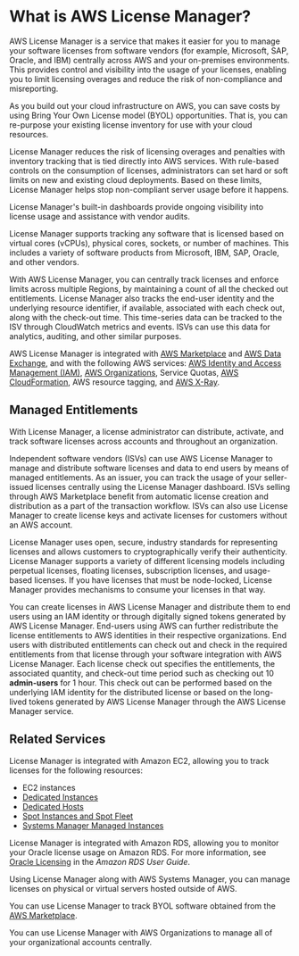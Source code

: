 # What is AWS License Manager?<a name="license-manager"></a>

AWS License Manager is a service that makes it easier for you to manage your software licenses from software vendors \(for example, Microsoft, SAP, Oracle, and IBM\) centrally across AWS and your on\-premises environments\. This provides control and visibility into the usage of your licenses, enabling you to limit licensing overages and reduce the risk of non\-compliance and misreporting\.

As you build out your cloud infrastructure on AWS, you can save costs by using Bring Your Own License model \(BYOL\) opportunities\. That is, you can re\-purpose your existing license inventory for use with your cloud resources\.

License Manager reduces the risk of licensing overages and penalties with inventory tracking that is tied directly into AWS services\. With rule\-based controls on the consumption of licenses, administrators can set hard or soft limits on new and existing cloud deployments\. Based on these limits, License Manager helps stop non\-compliant server usage before it happens\.

License Manager's built\-in dashboards provide ongoing visibility into license usage and assistance with vendor audits\.

License Manager supports tracking any software that is licensed based on virtual cores \(vCPUs\), physical cores, sockets, or number of machines\. This includes a variety of software products from Microsoft, IBM, SAP, Oracle, and other vendors\.

With AWS License Manager, you can centrally track licenses and enforce limits across multiple Regions, by maintaining a count of all the checked out entitlements\. License Manager also tracks the end\-user identity and the underlying resource identifier, if available, associated with each check out, along with the check\-out time\. This time\-series data can be tracked to the ISV through CloudWatch metrics and events\. ISVs can use this data for analytics, auditing, and other similar purposes\.

AWS License Manager is integrated with [AWS Marketplace](https://docs.aws.amazon.com/marketplace/latest/buyerguide) and [AWS Data Exchange](https://docs.aws.amazon.com/data-exchange/latest/userguide/what-is.html), and with the following AWS services: [AWS Identity and Access Management \(IAM\)](https://docs.aws.amazon.com/IAM/latest/UserGuide/), [AWS Organizations](), Service Quotas, [AWS CloudFormation](https://docs.aws.amazon.com/AWSCloudFormation/latest/UserGuide/), AWS resource tagging, and [AWS X\-Ray](https://docs.aws.amazon.com/xray/latest/devguide/)\.

## Managed Entitlements<a name="lm-isv"></a>

With License Manager, a license administrator can distribute, activate, and track software licenses across accounts and throughout an organization\.

Independent software vendors \(ISVs\) can use AWS License Manager to manage and distribute software licenses and data to end users by means of managed entitlements\. As an issuer, you can track the usage of your seller\-issued licenses centrally using the License Manager dashboard\. ISVs selling through AWS Marketplace benefit from automatic license creation and distribution as a part of the transaction workflow\. ISVs can also use License Manager to create license keys and activate licenses for customers without an AWS account\.

 License Manager uses open, secure, industry standards for representing licenses and allows customers to cryptographically verify their authenticity\. License Manager supports a variety of different licensing models including perpetual licenses, floating licenses, subscription licenses, and usage\-based licenses\. If you have licenses that must be node\-locked, License Manager provides mechanisms to consume your licenses in that way\.

You can create licenses in AWS License Manager and distribute them to end users using an IAM identity or through digitally signed tokens generated by AWS License Manager\. End\-users using AWS can further redistribute the license entitlements to AWS identities in their respective organizations\. End users with distributed entitlements can check out and check in the required entitlements from that license through your software integration with AWS License Manager\. Each license check out specifies the entitlements, the associated quantity, and check\-out time period such as checking out 10 **admin\-users** for 1 hour\. This check out can be performed based on the underlying IAM identity for the distributed license or based on the long\-lived tokens generated by AWS License Manager through the AWS License Manager service\.

## Related Services<a name="related-services"></a>

License Manager is integrated with Amazon EC2, allowing you to track licenses for the following resources:
+ EC2 instances
+ [Dedicated Instances](https://docs.aws.amazon.com/AWSEC2/latest/UserGuide/dedicated-instance.html)
+ [Dedicated Hosts](https://docs.aws.amazon.com/AWSEC2/latest/UserGuide/dedicated-hosts-overview.html)
+ [Spot Instances and Spot Fleet](https://docs.aws.amazon.com/AWSEC2/latest/UserGuide/using-spot-instances.html)
+ [Systems Manager Managed Instances](https://docs.aws.amazon.com/systems-manager/latest/userguide/)

License Manager is integrated with Amazon RDS, allowing you to monitor your Oracle license usage on Amazon RDS\. For more information, see [Oracle Licensing](https://docs.aws.amazon.com/AmazonRDS/latest/UserGuide/CHAP_Oracle.html#Oracle.Concepts.Licensing) in the *Amazon RDS User Guide*\.

Using License Manager along with AWS Systems Manager, you can manage licenses on physical or virtual servers hosted outside of AWS\.

You can use License Manager to track BYOL software obtained from the [AWS Marketplace](https://aws.amazon.com/marketplace/)\.

You can use License Manager with AWS Organizations to manage all of your organizational accounts centrally\.